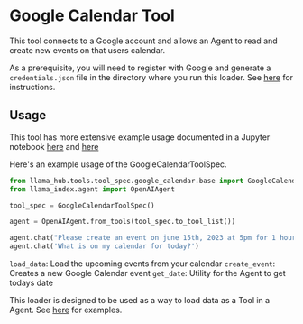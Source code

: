 # Google Calendar Tool

This tool connects to a Google account and allows an Agent to read and create new events on that users calendar.

As a prerequisite, you will need to register with Google and generate a `credentials.json` file in the directory where you run this loader. See [here](https://developers.google.com/workspace/guides/create-credentials) for instructions.

## Usage

This tool has more extensive example usage documented in a Jupyter notebook [here](https://github.com/emptycrown/llama-hub/tree/main/llama_hub/tools/notebooks/google_calendar.ipynb) and [here](https://github.com/emptycrown/llama-hub/tree/main/llama_hub/tools/notebooks/advanced_tools_usage.ipynb)


Here's an example usage of the GoogleCalendarToolSpec.

```python
from llama_hub.tools.tool_spec.google_calendar.base import GoogleCalendarToolSpec
from llama_index.agent import OpenAIAgent

tool_spec = GoogleCalendarToolSpec()

agent = OpenAIAgent.from_tools(tool_spec.to_tool_list())

agent.chat("Please create an event on june 15th, 2023 at 5pm for 1 hour and invite xyz@abc.com to discuss tax laws")
agent.chat('What is on my calendar for today?')
```

`load_data`: Load the upcoming events from your calendar
`create_event`: Creates a new Google Calendar event
`get_date`: Utility for the Agent to get todays date

This loader is designed to be used as a way to load data as a Tool in a Agent. See [here](https://github.com/emptycrown/llama-hub/tree/main) for examples.


